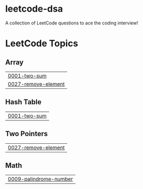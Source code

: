 # leetcode-dsa
A collection of LeetCode questions to ace the coding interview!

<!---LeetCode Topics Start-->
# LeetCode Topics
## Array
|  |
| ------- |
| [0001-two-sum](https://github.com/ritamm-018/leetcode-dsa/tree/master/0001-two-sum) |
| [0027-remove-element](https://github.com/ritamm-018/leetcode-dsa/tree/master/0027-remove-element) |
## Hash Table
|  |
| ------- |
| [0001-two-sum](https://github.com/ritamm-018/leetcode-dsa/tree/master/0001-two-sum) |
## Two Pointers
|  |
| ------- |
| [0027-remove-element](https://github.com/ritamm-018/leetcode-dsa/tree/master/0027-remove-element) |
## Math
|  |
| ------- |
| [0009-palindrome-number](https://github.com/ritamm-018/leetcode-dsa/tree/master/0009-palindrome-number) |
<!---LeetCode Topics End-->
